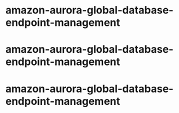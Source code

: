 # amazon-aurora-global-database-endpoint-management
# amazon-aurora-global-database-endpoint-management
# amazon-aurora-global-database-endpoint-management

